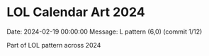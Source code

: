 # LOL Calendar Art 2024

Date: 2024-02-19 00:00:00
Message: L pattern (6,0) (commit 1/12)

Part of LOL pattern across 2024
